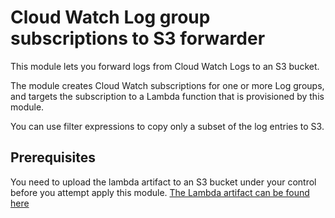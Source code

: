 # Cloud Watch Log group subscriptions to S3 forwarder

This module lets you forward logs from Cloud Watch Logs to an S3 bucket. 

The module creates Cloud Watch subscriptions for one or more Log groups, and targets the subscription to a Lambda function that is provisioned by this module. 

You can use filter expressions to copy only a subset of the log entries to S3. 

## Prerequisites  
You need to upload the lambda artifact to an S3 bucket  under your control before you attempt apply this module.  [The Lambda artifact can be found here](https://github.com/TeliaSoneraNorge/cloudwatch-subscriptions-s3-writer)
